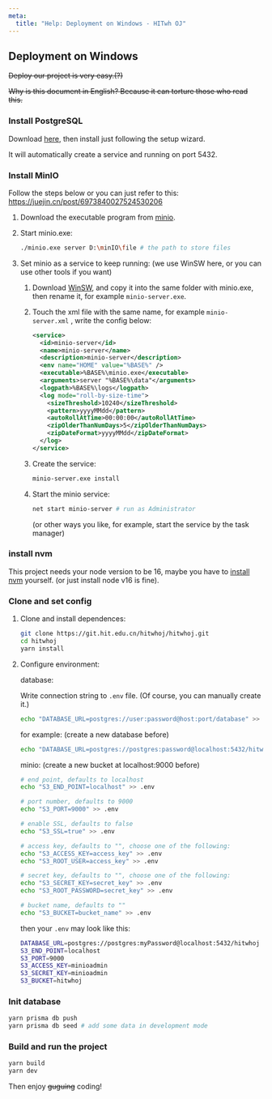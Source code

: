 ```yaml
---
meta:
  title: "Help: Deployment on Windows - HITwh OJ"
---
```


## Deployment on Windows

~~Deploy our project is very easy.(?)~~

~~Why is this document in English? Because it can torture those who read this.~~

### Install PostgreSQL

Download [here](https://www.enterprisedb.com/downloads/postgres-postgresql-downloads), then install just following the setup wizard.

It will automatically create a service and running on port 5432.

### Install MinIO

Follow the steps below or you can just refer to this: https://juejin.cn/post/6973840027524530206

1. Download the executable program from  [minio](https://min.io/).

2. Start minio.exe:

   ```bash
   ./minio.exe server D:\minIO\file # the path to store files
   ```

3. Set minio as a service to keep running: (we use WinSW here, or you can use other tools if you want)

   1. Download [WinSW](https://github.com/winsw/winsw/releases), and copy it into the same folder with minio.exe, then rename it, for example `minio-server.exe`.

   2. Touch the xml file with the same name, for example  `minio-server.xml` , write the config below:

      ```xml
      <service>
        <id>minio-server</id>
        <name>minio-server</name>
        <description>minio-server</description>
        <env name="HOME" value="%BASE%" />
        <executable>%BASE%\minio.exe</executable>
        <arguments>server "%BASE%\data"</arguments>
        <logpath>%BASE%\logs</logpath>
        <log mode="roll-by-size-time">
          <sizeThreshold>10240</sizeThreshold>
          <pattern>yyyyMMdd</pattern>
          <autoRollAtTime>00:00:00</autoRollAtTime>
          <zipOlderThanNumDays>5</zipOlderThanNumDays>
          <zipDateFormat>yyyyMMdd</zipDateFormat>
        </log>
      </service>
      ```

   3. Create the service:

      ```bash
      minio-server.exe install
      ```

   4. Start the minio service:

      ```bash
      net start minio-server # run as Administrator
      ```

      (or other ways you like, for example, start the service by the task manager)

### install nvm

This project needs your node version to be 16, maybe you have to [install nvm](https://github.com/coreybutler/nvm-windows/releases) yourself. (or just install node v16 is fine).

### Clone and set config

1. Clone and install dependences:

   ```bash
   git clone https://git.hit.edu.cn/hitwhoj/hitwhoj.git
   cd hitwhoj
   yarn install
   ```

2. Configure environment:

   database:

   Write connection string to `.env` file. (Of course, you can manually create it.)

   ```bash
   echo "DATABASE_URL=postgres://user:password@host:port/database" >> .env
   ```

   for example: (create a new database before)

   ```bash
   echo "DATABASE_URL=postgres://postgres:password@localhost:5432/hitwhoj" >> .env
   ```

   minio: (create a new bucket at localhost:9000 before)

   ```bash
   # end point, defaults to localhost
   echo "S3_END_POINT=localhost" >> .env
   
   # port number, defaults to 9000
   echo "S3_PORT=9000" >> .env
   
   # enable SSL, defaults to false
   echo "S3_SSL=true" >> .env
   
   # access key, defaults to "", choose one of the following:
   echo "S3_ACCESS_KEY=access_key" >> .env
   echo "S3_ROOT_USER=access_key" >> .env
   
   # secret key, defaults to "", choose one of the following:
   echo "S3_SECRET_KEY=secret_key" >> .env
   echo "S3_ROOT_PASSWORD=secret_key" >> .env
   
   # bucket name, defaults to ""
   echo "S3_BUCKET=bucket_name" >> .env
   ```

   then your `.env` may look like this:

   ```bash
   DATABASE_URL=postgres://postgres:myPassword@localhost:5432/hitwhoj
   S3_END_POINT=localhost
   S3_PORT=9000
   S3_ACCESS_KEY=minioadmin
   S3_SECRET_KEY=minioadmin
   S3_BUCKET=hitwhoj
   ```

### Init database

```bash
yarn prisma db push
yarn prisma db seed # add some data in development mode
```

### Build and run the project

```bash
yarn build
yarn dev
```

Then enjoy ~~guguing~~ coding!

